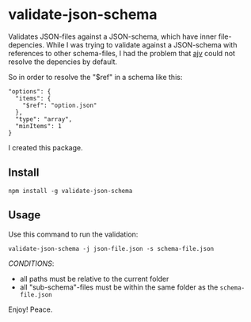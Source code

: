 # validate-json-schema

Validates JSON-files against a JSON-schema, which have inner file-depencies. While I was trying to validate against a JSON-schema with references to other schema-files, I had the problem that [ajv](https://github.com/epoberezkin/ajv) could not resolve the depencies by default.

So in order to resolve the "$ref" in a schema like this:

```
"options": {
  "items": {
    "$ref": "option.json"
  },
  "type": "array",
  "minItems": 1
}
```
I created this package.


## Install
```
npm install -g validate-json-schema
```

## Usage

Use this command to run the validation:

```
validate-json-schema -j json-file.json -s schema-file.json
```

*CONDITIONS*:
- all paths must be relative to the current folder
- all "sub-schema"-files must be within the same folder as the `schema-file.json`

Enjoy! Peace.
